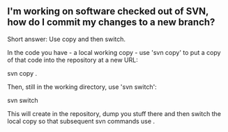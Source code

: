 ## I'm working on software checked out of SVN, how do I commit my changes to a new branch?

Short answer: Use copy and then switch.

In the code you have - a local working copy - use 'svn copy' to put a copy of that code into the repository at a new URL:

svn copy . <new URL>

Then, still in the working directory, use 'svn switch':

svn switch <new URL>

This will create <new URL> in the repository, dump you stuff there and then switch the local copy so that subsequent svn commands use <new URL>.